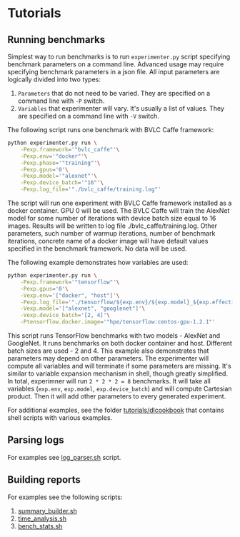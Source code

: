 # __Tutorials__
## Running benchmarks
Simplest way to run benchmarks is to run `experimenter.py` script specifying benchmark parameters on a command line. Advanced usage may require specifying benchmark parameters in a json file.
All input parameters are logically divided into two types:

1. `Parameters` that do not need to be varied. They are specified on a command line with `-P` switch.
2. `Variables` that experimenter will vary. It's usually a list of values. They are specified on a command line with `-V` switch.

The following script runs one benchmark with BVLC Caffe framework:

```bash
python experimenter.py run \
    -Pexp.framework='"bvlc_caffe"'\
    -Pexp.env='"docker"'\
    -Pexp.phase='"training"'\
    -Pexp.gpus='0'\
    -Pexp.model='"alexnet"'\
    -Pexp.device_batch='"16"'\
    -Pexp.log_file='"./bvlc_caffe/training.log"'
```

The script will run one experiment with BVLC Caffe framework installed as a docker container. GPU 0 will be used. The BVLC Caffe will train the AlexNet model for some number of iterations with device batch size equal to 16 images. Results will be written to log file ./bvlc_caffe/training.log. Other parameters, such number of warmup iterations, number of benchmark iterations, concrete name of a docker image will have default values specified in the benchmark framework. No data will be used.

The following example demonstrates how variables are used:

```bash
python experimenter.py run \
    -Pexp.framework='"tensorflow"'\
    -Pexp.gpus='0'\
    -Vexp.env='["docker", "host"]'\
    -Pexp.log_file='"./tensorflow/${exp.env}/${exp.model}_${exp.effective_batch}.log"'\
    -Vexp.model='["alexnet", "googlenet"]'\
    -Vexp.device_batch='[2, 4]'\
    -Ptensorflow.docker.image='"hpe/tensorflow:centos-gpu-1.2.1"'
```

This script runs TensorFlow benchmarks with two models - AlexNet and GoogleNet. It runs benchmarks on both docker container and host. Different batch sizes are used - 2 and 4. This example also demonstrates that parameters may depend on other parameters. The experimenter will compute all variables and will terminate if some parameters are missing. It's similar to variable expansion mechanism in shell, though greatly simplified. In total, experimner will run `2 * 2 * 2 = 8` benchmarks. It will take all variables (`exp.env`, `exp.model`, `exp.device_batch`) and will compute Cartesian product. Then it will add other parameters to every generated experiment.

For additional examples, see the folder [tutorials/dlcookbook](https://github.com/HewlettPackard/dlcookbook-dlbs/tree/master/tutorials/dlcookbook) that contains shell scripts with various examples.

## Parsing logs
For examples see [log_parser.sh](https://github.com/HewlettPackard/dlcookbook-dlbs/blob/master/tutorials/dlcookbook/log_parser.sh) script.

## Building reports
For examples see the following scripts:

1. [summary_builder.sh](https://github.com/HewlettPackard/dlcookbook-dlbs/blob/master/tutorials/dlcookbook/summary_builder.sh)
2. [time_analysis.sh](https://github.com/HewlettPackard/dlcookbook-dlbs/blob/master/tutorials/dlcookbook/time_analysis.sh)
3. [bench_stats.sh](https://github.com/HewlettPackard/dlcookbook-dlbs/blob/master/tutorials/dlcookbook/bench_stats.sh)
